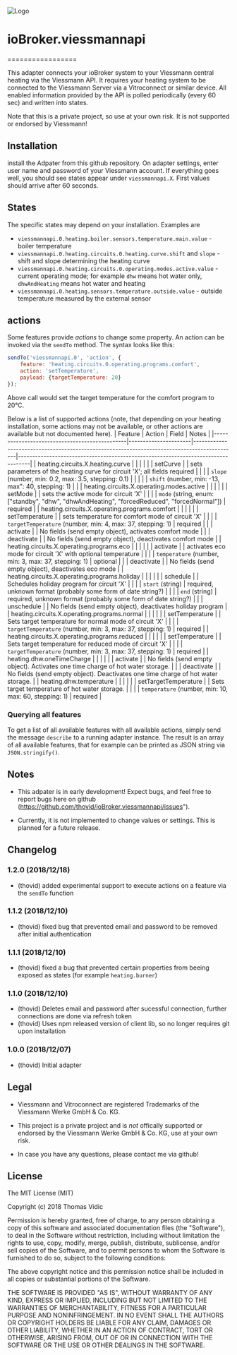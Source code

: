 ![Logo](admin/viessmannapi.png)
# ioBroker.viessmannapi
=================

This adapter connects your ioBroker system to your Viessmann central heating via the Viessmann API. It requires your heating system to be connected to the Viessmann Server via a Vitroconnect or similar device. All enabled information provided by the API is polled periodically (every 60 sec) and written into states.

Note that this is a private project, so use at your own risk. It is not supported or endorsed by Viessmann!

## Installation
install the Adpater from this github repository. On adapter settings, enter user name and password of your Viessmann account. If everything goes well, you should see states appear under `viessmannapi.X`. First values should arrive after 60 seconds.

## States
The specific states may depend on your installation. Examples are
- `viessmannapi.0.heating.boiler.sensors.temperature.main.value` - boiler temperature
- `viessmannapi.0.heating.circuits.0.heating.curve.shift` and `slope` - shift and slope determining the heating curve
- `viessmannapi.0.heating.circuits.0.operating.modes.active.value` - current operating mode; for example `dhw` means hot water only, `dhwAndHeating` means hot water and heating
- `viessmannapi.0.heating.sensors.temperature.outside.value` - outside temperature measured by the external sensor

## actions
Some features provide *actions* to change some property. An action can be invoked via the `sendTo` method. The syntax looks like this:
```javascript
sendTo('viessmannapi.0', 'action', {
    feature: 'heating.circuits.0.operating.programs.comfort',
    action: 'setTemperature',
    payload: {targetTemperature: 20}
});
```
Above call would set the target temperature for the comfort program to 20°C. 

Below is a list of supported actions (note, that depending on your heating installation, some actions may not be available, or other actions are available but not documented here).
| Feature                                       | Action               | Field                                                                                       | Notes                                                                            |
|-----------------------------------------------|----------------------|---------------------------------------------------------------------------------------------|----------------------------------------------------------------------------------|
| heating.circuits.X.heating.curve              |                      |                                                                                             |                                                                                  |
|                                               | setCurve             |                                                                                             | sets parameters of the heating curve for circuit 'X'; all fields required        |
|                                               |                      | `slope` (number, min: 0.2, max: 3.5, stepping: 0.1)                                         |                                                                                  |
|                                               |                      | `shift` (number, min: -13, max": 40, stepping: 1)                                           |                                                                                  |
| heating.circuits.X.operating.modes.active     |                      |                                                                                             |                                                                                  |
|                                               | setMode              |                                                                                             | sets the active mode for circuit 'X'                                             |
|                                               |                      | `mode` (string, enum: ["standby", "dhw", "dhwAndHeating", "forcedReduced", "forcedNormal"]) | required                                                                         |
| heating.circuits.X.operating.programs.comfort |                      |                                                                                             |                                                                                  |
|                                               | setTemperature       |                                                                                             | sets temperature for comfort mode of circuit 'X'                                 |
|                                               |                      | `targetTemperature` (number, min: 4, max: 37, stepping: 1)                                  | required                                                                         |
|                                               | activate             |                                                                                             | No fields (send empty object), activates comfort mode                            |
|                                               | deactivate           |                                                                                             | No fields (send empty object), deactivates comfort mode                          |
| heating.circuits.X.operating.programs.eco     |                      |                                                                                             |                                                                                  |
|                                               | activate             |                                                                                             | activates eco mode for circuit 'X' with optional temperature                     |
|                                               |                      | `temperature` (number, min: 3, max: 37, stepping: 1)                                        | optional                                                                         |
|                                               | deactivate           |                                                                                             | No fields (send empty object), deactivates eco mode                              |
| heating.circuits.X.operating.programs.holiday |                      |                                                                                             |                                                                                  |
|                                               | schedule             |                                                                                             | Schedules holiday program for circuit 'X'                                        |
|                                               |                      | `start` (string)                                                                            | required, unknown format (probably some form of date string?)                    |
|                                               |                      | `end` (string)                                                                              | required, unknown format (probably some form of date string?)                    |
|                                               | unschedule           |                                                                                             | No fields (send empty object), deactivates holiday program                       |
| heating.circuits.X.operating.programs.normal  |                      |                                                                                             |                                                                                  |
|                                               | setTemperature       |                                                                                             | Sets target temperature for normal mode of circuit 'X'                           |
|                                               |                      | `targetTemperature` (number, min: 3, max: 37, stepping: 1)                                  | required                                                                         |
| heating.circuits.X.operating.programs.reduced |                      |                                                                                             |                                                                                  |
|                                               | setTemperature       |                                                                                             | Sets target temperature for reduced mode of circuit 'X'                          |
|                                               |                      | `targetTemperature` (number, min: 3, max: 37, stepping: 1)                                  | required                                                                         |
| heating.dhw.oneTimeCharge                     |                      |                                                                                             |                                                                                  |
|                                               | activate             |                                                                                             | No fields (send empty object). Activates one time charge of hot water storage.   |
|                                               | deactivate           |                                                                                             | No fields (send empty object). Deactivates one time charge of hot water storage. |
| heating.dhw.temperature                       |                      |                                                                                             |                                                                                  |
|                                               | setTargetTemperature |                                                                                             | Sets target temperature of hot water storage.                                    |
|                                               |                      | `temperature` (number, min: 10, max: 60, stepping: 1)                                       | required                                                                         |

### Querying all features
To get a list of all available features with all available actions, simply send the message `describe` to a running adapter instance. The result is an array of all available features, that for example can be printed as JSON string via `JSON.stringify()`.

## Notes
- This adpater is in early development! Expect bugs, and feel free to report bugs here on github (https://github.com/thovid/ioBroker.viessmannapi/issues").

- Currently, it is not implemented to change values or settings. This is planned for a future release.

## Changelog
### 1.2.0 (2018/12/18)
* (thovid) added experimental support to execute actions on a feature via the `sendTo` function
### 1.1.2 (2018/12/10)
* (thovid) fixed bug that prevented email and password to be removed after initial authentication 
### 1.1.1 (2018/12/10)
* (thovid) fixed a bug that prevented certain properties from beeing exposed as states (for example `heating.burner`)
### 1.1.0 (2018/12/10)
* (thovid) Deletes email and password after sucessful connection, further connections are done via refresh token
* (thovid) Uses npm released version of client lib, so no longer requires git upon installation
### 1.0.0 (2018/12/07)
* (thovid) Initial adapter

## Legal
- Viessmann and Vitroconnect are registered Trademarks of the Viessmann Werke GmbH & Co. KG. 

- This project is a private project and is *not* offically supported or endorsed by the Viessmann Werke GmbH & Co. KG, use at your own risk.

- In case you have any questions, please contact me via github!

## License
The MIT License (MIT)

Copyright (c) 2018 Thomas Vidic

Permission is hereby granted, free of charge, to any person obtaining a copy
of this software and associated documentation files (the "Software"), to deal
in the Software without restriction, including without limitation the rights
to use, copy, modify, merge, publish, distribute, sublicense, and/or sell
copies of the Software, and to permit persons to whom the Software is
furnished to do so, subject to the following conditions:

The above copyright notice and this permission notice shall be included in
all copies or substantial portions of the Software.

THE SOFTWARE IS PROVIDED "AS IS", WITHOUT WARRANTY OF ANY KIND, EXPRESS OR
IMPLIED, INCLUDING BUT NOT LIMITED TO THE WARRANTIES OF MERCHANTABILITY,
FITNESS FOR A PARTICULAR PURPOSE AND NONINFRINGEMENT. IN NO EVENT SHALL THE
AUTHORS OR COPYRIGHT HOLDERS BE LIABLE FOR ANY CLAIM, DAMAGES OR OTHER
LIABILITY, WHETHER IN AN ACTION OF CONTRACT, TORT OR OTHERWISE, ARISING FROM,
OUT OF OR IN CONNECTION WITH THE SOFTWARE OR THE USE OR OTHER DEALINGS IN
THE SOFTWARE.
